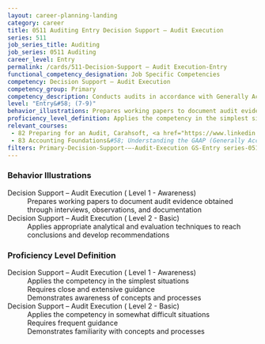 ```yaml
---
layout: career-planning-landing
category: career
title: 0511 Auditing Entry Decision Support – Audit Execution
series: 511
job_series_title: Auditing
job_series: 0511 Auditing
career_level: Entry
permalink: /cards/511-Decision-Support – Audit Execution-Entry
functional_competency_designation: Job Specific Competencies
competency: Decision Support – Audit Execution
competency_group: Primary
competency_description: Conducts audits in accordance with Generally Accepted Government Auditing Standards (GAGAS) or Generally Accepted Auditing Standards (GAAS) to provide value-added recommendations that enable better utilization of resources and improvement of mission effectiveness 
level: "Entry&#58; (7-9)"
behavior_illustrations: Prepares working papers to document audit evidence obtained through interviews, observations, and documentation ? Applies appropriate analytical and evaluation techniques to reach conclusions and develop recommendations
proficiency_level_definition: Applies the competency in the simplest situations ? Requires close and extensive guidance ? Demonstrates awareness of concepts and processes ? Applies the competency in somewhat difficult situations ? Requires frequent guidance ? Demonstrates familiarity with concepts and processes
relevant_courses: 
 - 82 Preparing for an Audit, Carahsoft, <a href="https://www.linkedin.com/learning/preparing-for-an-audit">https://www.linkedin.com/learning/preparing-for-an-audit</a>
 - 83 Accounting Foundations&#58; Understanding the GAAP (Generally Accepted Accounting Principles), Carahsoft, <a href="https://www.linkedin.com/learning/accounting-foundations-understanding-the-gaap-generally-accepted-accounting-principles">https://www.linkedin.com/learning/accounting-foundations-understanding-the-gaap-generally-accepted-accounting-principles</a>
filters: Primary-Decision-Support-–-Audit-Execution GS-Entry series-0511
---
```


<div class="desktop:grid-col-6 margin-y-205">
  <div class="border-top-05 bg-white padding-2 shadow-5 height-full members-hover border-1px border-gray-30 border-top-orange radius-lg">
    <h3>Behavior Illustrations</h3>
    <dl class="text-base"><dt>Decision Support – Audit Execution ( Level 1 - Awareness)</dt><dd>Prepares working papers to document audit evidence obtained through interviews, observations, and documentation</dd><dt>Decision Support – Audit Execution ( Level 2 - Basic)</dt><dd>Applies appropriate analytical and evaluation techniques to reach conclusions and develop recommendations</dd></dl>
  </div>
</div>
<div class="desktop:grid-col-6 margin-y-205">
  <div class="border-top-05 bg-white padding-2 shadow-5 height-full members-hover border-1px border-gray-30 border-top-orange radius-lg">
    <h3>Proficiency Level Definition</h3>
    <dl class="text-base"><dt>Decision Support – Audit Execution ( Level 1 - Awareness)</dt><dd>Applies the competency in the simplest situations </dd><dd> Requires close and extensive guidance </dd><dd> Demonstrates awareness of concepts and processes</dd><dt>Decision Support – Audit Execution ( Level 2 - Basic)</dt><dd>Applies the competency in somewhat difficult situations </dd><dd> Requires frequent guidance </dd><dd> Demonstrates familiarity with concepts and processes</dd></dl>
  </div>
</div>